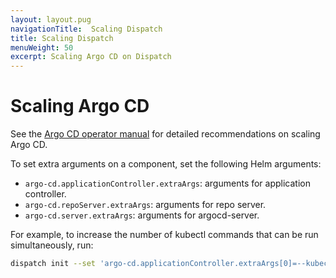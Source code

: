 ```yaml
---
layout: layout.pug
navigationTitle:  Scaling Dispatch
title: Scaling Dispatch
menuWeight: 50
excerpt: Scaling Argo CD on Dispatch
---
```


# Scaling Argo CD

See the [Argo CD operator manual](https://argoproj.github.io/argo-cd/operator-manual/high_availability/) for detailed recommendations on scaling Argo CD.

To set extra arguments on a component, set the following Helm arguments:

* `argo-cd.applicationController.extraArgs`: arguments for application controller.
* `argo-cd.repoServer.extraArgs`: arguments for repo server.
* `argo-cd.server.extraArgs`: arguments for argocd-server.

For example, to increase the number of kubectl commands that can be run simultaneously, run:

```bash
dispatch init --set 'argo-cd.applicationController.extraArgs[0]=--kubectl-parallelism-limit=20'
```
